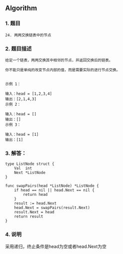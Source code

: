 ## Algorithm
### 1. 题目
```
24. 两两交换链表中的节点
```
### 2. 题目描述
```
给定一个链表，两两交换其中相邻的节点，并返回交换后的链表。

你不能只是单纯的改变节点内部的值，而是需要实际的进行节点交换。
 

示例 1：

输入：head = [1,2,3,4]
输出：[2,1,4,3]
示例 2：

输入：head = []
输出：[]
示例 3：

输入：head = [1]
输出：[1]

```

### 3. 解答：
```golang
type ListNode struct {
	Val  int
	Next *ListNode
}

func swapPairs(head *ListNode) *ListNode {
	if head == nil || head.Next == nil {
		return head
	}
	result := head.Next
	head.Next = swapPairs(result.Next)
	result.Next = head
	return result
}
```
### 4. 说明
采用递归，终止条件是head为空或者head.Next为空